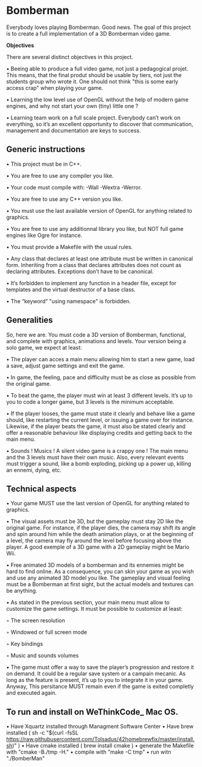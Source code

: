 # Bomberman
Everybody loves playing Bomberman. Good news. The goal of this project is to create a full implementation of a 3D Bomberman video game.

**Objectives**

There are several distinct objectives in this project.

• Beeing able to produce a full video game, not just a pedagogical projet. This means,
that the final produt should be usable by tiers, not just the students group who
wrote it. One should not think "this is some early access crap" when playing your
game.

• Learning the low level use of OpenGL without the help of modern game engines, and
why not start your own (tiny) little one ?

• Learning team work on a full scale project. Everybody can’t work on everything,
so it’s an excellent opportunity to discover that communication, management and
documentation are keys to success.

## Generic instructions

• This project must be in C++.

• You are free to use any compiler you like.

• Your code must compile with: -Wall -Wextra -Werror.

• You are free to use any C++ version you like.

• You must use the last available version of OpenGL for anything related to graphics.

• You are free to use any additionnal library you like, but NOT full game engines
like Ogre for instance.

• You must provide a Makefile with the usual rules.

• Any class that declares at least one attribute must be written in canonical form. Inheriting
from a class that declares attributes does not count as declaring attributes.
Exceptions don’t have to be canonical.

• It’s forbidden to implement any function in a header file, except for templates and
the virtual destructor of a base class.

• The “keyword” "using namespace" is forbidden.


## Generalities
So, here we are. You must code a 3D version of Bomberman, functional, and complete
with graphics, animations and levels. Your version being a solo game, we expect at least:

• The player can acces a main menu allowing him to start a new game, load a save,
adjust game settings and exit the game.

• In game, the feeling, pace and difficulty must be as close as possible from the original
game.

• To beat the game, the player must win at least 3 different levels. It’s up to you to
code a longer game, but 3 levels is the minimum acceptable.

• If the player looses, the game must state it clearly and behave like a game should,
like restarting the current level, or issuing a game over for instance. Likewise, if
the player beats the game, it must also be stated clearly and offer a reasonable
behaviour like displaying credits and getting back to the main menu.

• Sounds ! Musics ! A silent video game is a crappy one ! The main menu and the 3
levels must have their own music. Also, every relevant events must trigger a sound,
like a bomb exploding, picking up a power up, killing an ennemi, dying, etc.

## Technical aspects

• Your game MUST use the last version of OpenGL for anything related to graphics.

• The visual assets must be 3D, but the gameplay must stay 2D like the original
game. For instance, if the player dies, the camera may shift its angle and spin
around him while the death animation plays, or at the beginning of a level, the
camera may fly around the level before focusing above the player. A good exemple
of a 3D game with a 2D gameplay might be Mario Wii.

• Free animated 3D models of a bomberman and its ennemies might be hard to find
online. As a consequence, you can skin your game as you wish and use any animated
3D model you like. The gameplay and visual feeling must be a Bomberman at first
sight, but the actual models and textures can be anything.

• As stated in the previous section, your main menu must allow to customize the
game settings. It must be possible to customize at least:

  ◦ The screen resolution
  
  ◦ Windowed or full screen mode
  
  ◦ Key bindings
  
  ◦ Music and sounds volumes
  
• The game must offer a way to save the player’s progression and restore it on demand.
It could be a regular save system or a campain mecanic. As long as the feature
is present, it’s up to you to integrate it in your game. Anyway, This persitance
MUST remain even if the game is exited completly and executed again.

## To run and install on WeThinkCode_ Mac OS.
• Have Xquartz installed through Managment Software Center
• Have brew installed ( sh -c "$(curl -fsSL https://raw.githubusercontent.com/Tolsadus/42homebrewfix/master/install.sh)" )
• Have cmake installed ( brew install cmake )
• generate the Makefile with "cmake -B./tmp -H."
• compile with "make -C tmp"
• run witn "./BomberMan"

